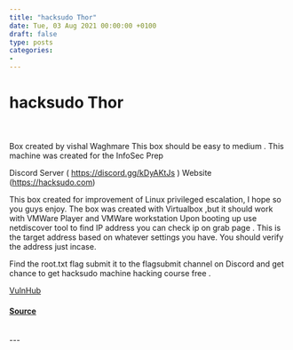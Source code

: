 ```yaml
---
title: "hacksudo Thor"
date: Tue, 03 Aug 2021 00:00:00 +0100
draft: false
type: posts
categories: 
- 
---
```

# hacksudo Thor

<br/>

<br/>
Box created by vishal Waghmare This box should be easy to medium . This machine was created for the InfoSec Prep

Discord Server ( https://discord.gg/kDyAKtJs ) Website (https://hacksudo.com)

This box created for improvement of Linux privileged escalation, I hope so you guys enjoy. The box was created with Virtualbox ,but it should work with VMWare Player and VMWare workstation Upon booting up use netdiscover tool to find IP address you can check ip on grab page . This is the target address based on whatever settings you have. You should verify the address just incase.

Find the root.txt flag submit it to the flagsubmit channel on Discord and get chance to get hacksudo machine hacking course free .

  
  
  
[VulnHub](https://www.vulnhub.com/)

#### [Source](https://www.vulnhub.com/entry/hacksudo_thor,733/)

<br/>
---
